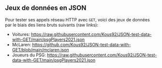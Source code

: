 ## Jeux de données en JSON

Pour tester ses appels réseau HTTP avec `GET`, voici des jeux de données par le biais des liens bruts suivants (raw links):
- Voitures: https://raw.githubusercontent.com/Kous92/JSON-test-data-with-GET/main/psgPlayers2021.json
- McLaren: https://github.com/Kous92/JSON-test-data-with-GET/blob/main/mclaren.json
- Joueurs du PSG: https://raw.githubusercontent.com/Kous92/JSON-test-data-with-GET/main/psgPlayers2021.json